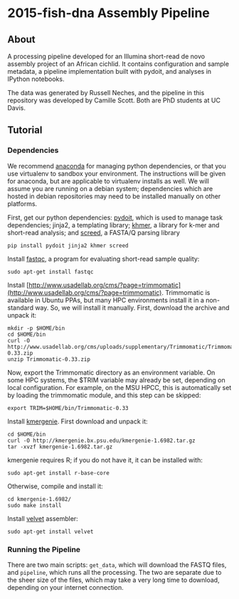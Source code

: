 # 2015-fish-dna Assembly Pipeline

## About 

A processing pipeline developed for an Illumina short-read de novo assembly project of an African cichlid.
It contains configuration and sample metadata, a pipeline implementation built with pydoit, and analyses
in IPython notebooks.

The data was generated by Russell Neches, and the pipeline in this repository was developed by Camille Scott.
Both are PhD students at UC Davis.

## Tutorial

### Dependencies

We recommend [anaconda](https://store.continuum.io/cshop/anaconda/) for managing python dependencies, or that
you use virtualenv to sandbox your environment. The instructions will be given for anaconda, but are applicable
to virtualenv installs as well. We will assume you are running on a debian system; dependencies
which are hosted in debian repositories may need to be installed manually on other platforms.

First, get our python dependencies: [pydoit](http://pydoit.org/), which is used to manage 
task dependencies; jinja2, a templating library; [khmer](https://github.com/dib-lab/khmer), 
a library for k-mer and short-read analysis; and [screed](https://github.com/dib-lab/screed), 
a FASTA/Q parsing library

    pip install pydoit jinja2 khmer screed


Install [fastqc](http://www.bioinformatics.babraham.ac.uk/projects/fastqc/), a program
for evaluating short-read sample quality:

	sudo apt-get install fastqc

Install [http://www.usadellab.org/cms/?page=trimmomatic](http://www.usadellab.org/cms/?page=trimmomatic). Trimmomatic is available in Ubuntu PPAs, but many HPC environments install it
in a non-standard way. So, we will install it manually. First, download the archive and unpack
it:

    mkdir -p $HOME/bin
    cd $HOME/bin
    curl -O http://www.usadellab.org/cms/uploads/supplementary/Trimmomatic/Trimmomatic-0.33.zip
	unzip Trimmomatic-0.33.zip

Now, export the Trimmomatic directory as an environment variable. On some HPC systems, 
the $TRIM variable may already be set, depending on local configuration.
For example, on the MSU HPCC, this is automatically set by loading the trimmomatic module,
and this step can be skipped:

	export TRIM=$HOME/bin/Trimmomatic-0.33

Install [kmergenie](http://kmergenie.bx.psu.edu/). First download and unpack it:

	cd $HOME/bin
	curl -O http://kmergenie.bx.psu.edu/kmergenie-1.6982.tar.gz
	tar -xvzf kmergenie-1.6982.tar.gz

kmergenie requires R; if you do not have it, it can be installed with:

    sudo apt-get install r-base-core

Otherwise, compile and install it:

    cd kmergenie-1.6982/
    sudo make install

Install [velvet](https://www.ebi.ac.uk/~zerbino/velvet/) assembler:

    sudo apt-get install velvet

### Running the Pipeline

There are two main scripts: `get_data`, which will download the FASTQ files, and `pipeline`,
which runs all the processing. The two are separate due to the sheer size of the files, which
may take a very long time to download, depending on your internet connection.
